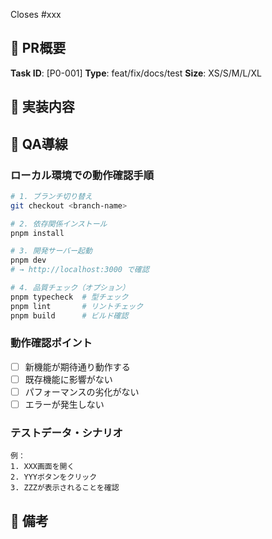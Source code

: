Closes #xxx

## 📌 PR概要

**Task ID**: [P0-001]
**Type**: feat/fix/docs/test
**Size**: XS/S/M/L/XL

## 🎯 実装内容

<!-- 何を実装したか簡潔に説明 -->

## 🧪 QA導線

### ローカル環境での動作確認手順

```bash
# 1. ブランチ切り替え
git checkout <branch-name>

# 2. 依存関係インストール
pnpm install

# 3. 開発サーバー起動
pnpm dev
# → http://localhost:3000 で確認

# 4. 品質チェック（オプション）
pnpm typecheck  # 型チェック
pnpm lint       # リントチェック
pnpm build      # ビルド確認
```

### 動作確認ポイント

- [ ] 新機能が期待通り動作する
- [ ] 既存機能に影響がない
- [ ] パフォーマンスの劣化がない
- [ ] エラーが発生しない

### テストデータ・シナリオ

<!-- QAで使用するテストデータやシナリオがあれば記載 -->
```
例：
1. XXX画面を開く
2. YYYボタンをクリック
3. ZZZが表示されることを確認
```

## 📝 備考

<!-- レビュアーへの追加情報があれば記載 -->